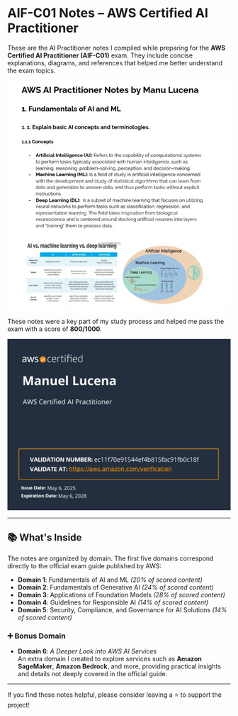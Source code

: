 # AIF-C01 Notes – AWS Certified AI Practitioner

These are the AI Practitioner notes I compiled while preparing for the **AWS Certified AI Practitioner (AIF-C01)** exam. They include concise explanations, diagrams, and references that helped me better understand the exam topics.

![AIF-C01 Exam](https://github.com/manulucena12/personal-notes/blob/main/aws/AIF-C01/public/First.jpg?raw=true)

These notes were a key part of my study process and helped me pass the exam with a score of **800/1000**.

![Score Screenshot](https://github.com/manulucena12/personal-notes/blob/main/aws/AIF-C01/public/Second.jpg?raw=true)

---

## 📚 What's Inside

The notes are organized by domain. The first five domains correspond directly to the official exam guide published by AWS:

- **Domain 1**: Fundamentals of AI and ML *(20% of scored content)*
- **Domain 2**: Fundamentals of Generative AI *(24% of scored content)*
- **Domain 3**: Applications of Foundation Models *(28% of scored content)*
- **Domain 4**: Guidelines for Responsible AI *(14% of scored content)*
- **Domain 5**: Security, Compliance, and Governance for AI Solutions *(14% of scored content)*

### ➕ Bonus Domain

- **Domain 6**: *A Deeper Look into AWS AI Services*  
  An extra domain I created to explore services such as **Amazon SageMaker**, **Amazon Bedrock**, and more, providing practical insights and details not deeply covered in the official guide.

---

If you find these notes helpful, please consider leaving a ⭐️ to support the project!